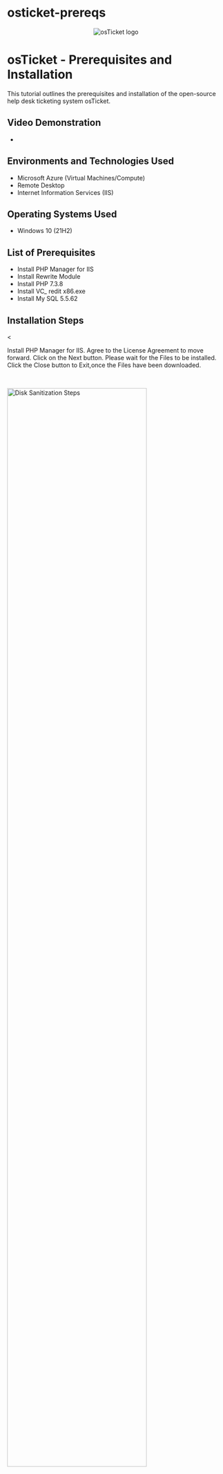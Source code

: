 # osticket-prereqs
<p align="center">
<img src="https://i.imgur.com/Clzj7Xs.png" alt="osTicket logo"/>
</p>

<h1>osTicket - Prerequisites and Installation</h1>
This tutorial outlines the prerequisites and installation of the open-source help desk ticketing system osTicket.<br />


<h2>Video Demonstration</h2>

- 

<h2>Environments and Technologies Used</h2>

- Microsoft Azure (Virtual Machines/Compute)
- Remote Desktop
- Internet Information Services (IIS)

<h2>Operating Systems Used </h2>

- Windows 10</b> (21H2)

<h2>List of Prerequisites</h2>

- Install PHP Manager for IIS
- Install Rewrite Module
- Install PHP 7.3.8
- Install VC_ redit x86.exe
- Install My SQL 5.5.62

<h2>Installation Steps</h2>

<p>
<<blockquote class="imgur-embed-pub" lang="en" data-id="a/WhducRn"  ><a href="//imgur.com/a/WhducRn"></a></blockquote><script async src="//s.imgur.com/min/embed.js" charset="utf-8"></script>
</p>
<p>
Install PHP Manager for IIS. Agree to the License Agreement to move forward. Click on the Next button. Please wait for the Files to be installed. Click the Close button to Exit,once the Files have been downloaded.

  <blockquote class="imgur-embed-pub" lang="en" data-id="a/dViEFAn" data-context="false" ><a href="//imgur.com/a/dViEFAn"></a></blockquote><script async src="//s.imgur.com/min/embed.js" charset="utf-8"></script>
</p>
<br />

<p>
<img src="https://i.imgur.com/DJmEXEB.png" height="80%" width="80%" alt="Disk Sanitization Steps"/>
</p>
<p>
Lorem ipsum dolor sit amet, consectetur adipiscing elit, sed do eiusmod tempor incididunt ut labore et dolore magna aliqua. Ut enim ad minim veniam, quis nostrud exercitation ullamco laboris nisi ut aliquip ex ea commodo consequat. Duis aute irure dolor in reprehenderit in voluptate velit esse cillum dolore eu fugiat nulla pariatur.
</p>
<br />

<p>
<img src="https://i.imgur.com/DJmEXEB.png" height="80%" width="80%" alt="Disk Sanitization Steps"/>
</p>
<p>
Lorem ipsum dolor sit amet, consectetur adipiscing elit, sed do eiusmod tempor incididunt ut labore et dolore magna aliqua. Ut enim ad minim veniam, quis nostrud exercitation ullamco laboris nisi ut aliquip ex ea commodo consequat. Duis aute irure dolor in reprehenderit in voluptate velit esse cillum dolore eu fugiat nulla pariatur.
</p>
<br />
